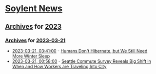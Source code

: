 # [Soylent News](../../../README.md)

## [Archives](../../index.md) for [2023](../index.md)

### [Archives](../../index.md) for [2023-03-21](index.md)

* [2023-03-21, 03:41:00](https://soylentnews.org/article.pl?sid=23/03/20/1056207&from=rss) - [Humans Don't Hibernate, but We Still Need More Winter Sleep](https://soylentnews.org/article.pl?sid=23/03/20/1056207&from=rss)
* [2023-03-21, 00:58:00](https://soylentnews.org/article.pl?sid=23/03/19/1516249&from=rss) - [Seattle Commute Survey Reveals Big Shift in When and How Workers are Traveling Into City](https://soylentnews.org/article.pl?sid=23/03/19/1516249&from=rss)
